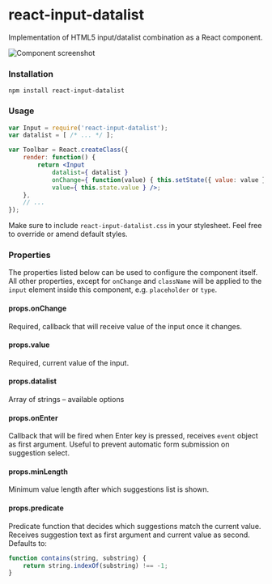 # react-input-datalist

Implementation of HTML5 input/datalist combination as a React component.

![Component screenshot](http://i.imgur.com/rxhGXlg.png)

### Installation

    npm install react-input-datalist

### Usage

```jsx
var Input = require('react-input-datalist');
var datalist = [ /* ... */ ];

var Toolbar = React.createClass({
    render: function() {
        return <Input
            datalist={ datalist }
            onChange={ function(value) { this.setState({ value: value }); } }
            value={ this.state.value } />;
    },
    // ... 
});
```

Make sure to include `react-input-datalist.css` in your stylesheet. Feel free to
override or amend default styles.

### Properties

The properties listed below can be used to configure the component itself. All other properties, except for `onChange` and `className` will be applied to the `input` element inside this component, e.g. `placeholder` or `type`.

#### props.onChange

Required, callback that will receive value of the input once it changes.

#### props.value

Required, current value of the input.

#### props.datalist

Array of strings – available options

#### props.onEnter

Callback that will be fired when Enter key is pressed, receives `event` object as first argument. Useful to prevent automatic form submission on suggestion select.

#### props.minLength

Minimum value length after which suggestions list is shown.

#### props.predicate

Predicate function that decides which suggestions match the current value. Receives suggestion text as first argument and current value as second. Defaults to:

```js
function contains(string, substring) {
    return string.indexOf(substring) !== -1;
}
```
